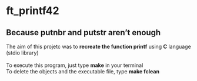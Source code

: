 # ft_printf42
## Because putnbr and putstr aren’t enough
The aim of this projetc was to **recreate the function printf** using **C** language (stdio library)<br>
<br>
To execute this program, just type **make** in your terminal<br>
To delete the objects and the executable file, type **make fclean**
